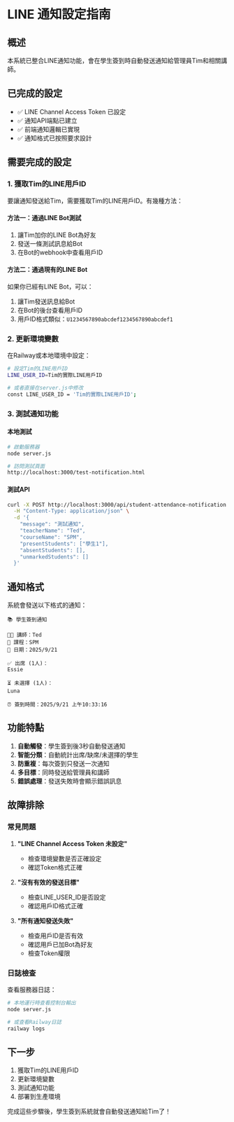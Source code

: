 # LINE 通知設定指南

## 概述
本系統已整合LINE通知功能，會在學生簽到時自動發送通知給管理員Tim和相關講師。

## 已完成的設定
- ✅ LINE Channel Access Token 已設定
- ✅ 通知API端點已建立
- ✅ 前端通知邏輯已實現
- ✅ 通知格式已按照要求設計

## 需要完成的設定

### 1. 獲取Tim的LINE用戶ID

要讓通知發送給Tim，需要獲取Tim的LINE用戶ID。有幾種方法：

#### 方法一：通過LINE Bot測試
1. 讓Tim加你的LINE Bot為好友
2. 發送一條測試訊息給Bot
3. 在Bot的webhook中查看用戶ID

#### 方法二：通過現有的LINE Bot
如果你已經有LINE Bot，可以：
1. 讓Tim發送訊息給Bot
2. 在Bot的後台查看用戶ID
3. 用戶ID格式類似：`U1234567890abcdef1234567890abcdef1`

### 2. 更新環境變數

在Railway或本地環境中設定：

```bash
# 設定Tim的LINE用戶ID
LINE_USER_ID=Tim的實際LINE用戶ID

# 或者直接在server.js中修改
const LINE_USER_ID = 'Tim的實際LINE用戶ID';
```

### 3. 測試通知功能

#### 本地測試
```bash
# 啟動服務器
node server.js

# 訪問測試頁面
http://localhost:3000/test-notification.html
```

#### 測試API
```bash
curl -X POST http://localhost:3000/api/student-attendance-notification \
  -H "Content-Type: application/json" \
  -d '{
    "message": "測試通知",
    "teacherName": "Ted",
    "courseName": "SPM",
    "presentStudents": ["學生1"],
    "absentStudents": [],
    "unmarkedStudents": []
  }'
```

## 通知格式

系統會發送以下格式的通知：

```
📚 學生簽到通知

👨‍🏫 講師：Ted
📖 課程：SPM
📅 日期：2025/9/21

✅ 出席 (1人)：
Essie

⏳ 未選擇 (1人)：
Luna

⏰ 簽到時間：2025/9/21 上午10:33:16
```

## 功能特點

1. **自動觸發**：學生簽到後3秒自動發送通知
2. **智能分類**：自動統計出席/缺席/未選擇的學生
3. **防重複**：每次簽到只發送一次通知
4. **多目標**：同時發送給管理員和講師
5. **錯誤處理**：發送失敗時會顯示錯誤訊息

## 故障排除

### 常見問題

1. **"LINE Channel Access Token 未設定"**
   - 檢查環境變數是否正確設定
   - 確認Token格式正確

2. **"沒有有效的發送目標"**
   - 檢查LINE_USER_ID是否設定
   - 確認用戶ID格式正確

3. **"所有通知發送失敗"**
   - 檢查用戶ID是否有效
   - 確認用戶已加Bot為好友
   - 檢查Token權限

### 日誌檢查

查看服務器日誌：
```bash
# 本地運行時查看控制台輸出
node server.js

# 或查看Railway日誌
railway logs
```

## 下一步

1. 獲取Tim的LINE用戶ID
2. 更新環境變數
3. 測試通知功能
4. 部署到生產環境

完成這些步驟後，學生簽到系統就會自動發送通知給Tim了！
